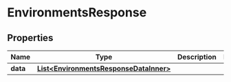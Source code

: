 

# EnvironmentsResponse


## Properties

| Name | Type | Description | Notes |
|------------ | ------------- | ------------- | -------------|
|**data** | [**List&lt;EnvironmentsResponseDataInner&gt;**](EnvironmentsResponseDataInner.md) |  |  |



